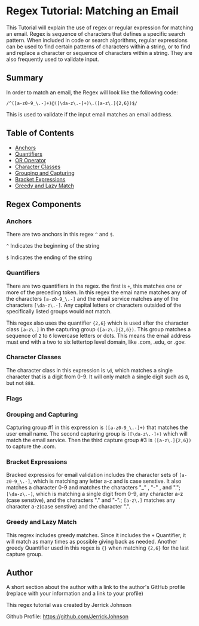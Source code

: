 # Regex Tutorial: Matching an Email

This Tutorial will explain the use of regex or regular expression for matching an email. Regex is sequence of characters that defines a specific search pattern. When included in code or search algorithms, regular expressions can be used to find certain patterns of characters within a string, or to find and replace a character or sequence of characters within a string. They are also frequently used to validate input.

## Summary

In order to match an email, the Regex will look like the following code:

```/^([a-z0-9_\.-]+)@([\da-z\.-]+)\.([a-z\.]{2,6})$/```

This is used to validate if the input email matches an email address.

## Table of Contents

- [Anchors](#anchors)
- [Quantifiers](#quantifiers)
- [OR Operator](#or-operator)
- [Character Classes](#character-classes)
- [Grouping and Capturing](#grouping-and-capturing)
- [Bracket Expressions](#bracket-expressions)
- [Greedy and Lazy Match](#greedy-and-lazy-match)

## Regex Components

### Anchors

There are two anchors in this regex ```^``` and ```$```.

```^``` Indicates the beginning of the string

```$``` Indicates the ending of the string

### Quantifiers

There are two quantifiers in ths regex. the first is ```+```, this matches one or more of the preceding token. In this regex the emai name matches any of the characters ```[a-z0-9_\.-]``` and the email service matches any of the characters ```[\da-z\.-]```. Any capital letters or characters outsided of the specifically listed groups would not match.

This regex also uses the quantifier ```{2,6}``` which is used after the character class ```[a-z\.]``` in the capturing group ```([a-z\.]{2,6})```. This group matches a sequence of ```2``` to ```6``` lowercase letters or dots. This means the email address must end with a two to six lettertop level domain, like .com, .edu, or .gov.

### Character Classes

The character class in this expression is ```\d```, which matches a single character that is a digit from 0-9. It will only match a single digit such as ```8```, but not ```888```.

### Flags

### Grouping and Capturing

Capturing group #1 in this expression is ```([a-z0-9_\.-]+)``` that matches the user email name. The second capturing group is ```([\da-z\.-]+)``` which will match the email service. Then the third capture group #3 is ```([a-z\.]{2,6})``` to capture the .com.

### Bracket Expressions

Bracked expressios for email validation includes the character sets of ```[a-z0-9_\.-]```, which is matching any letter a-z and is case senstive. It also matches a character 0-9 and matches the characters "_" , "-" , and "."; ```[\da-z\.-]```, which is matching a single digit from 0-9, any character a-z (case senstive), and the characters "." and "-".; ```[a-z\.]``` matches any character a-z(case senstive) and the character ".".

### Greedy and Lazy Match

This regrex includes greedy matches. Since it includes the ```+``` Quantifier, it will match as many times as possible giving back as needed. Another greedy Quantifier used in this regex is ```{}``` when matching ```{2,6}``` for the last capture group.

## Author

A short section about the author with a link to the author's GitHub profile (replace with your information and a link to your profile)

This regex tutorial was created by Jerrick Johnson

Github Profile: https://github.com/JerrickJohnson